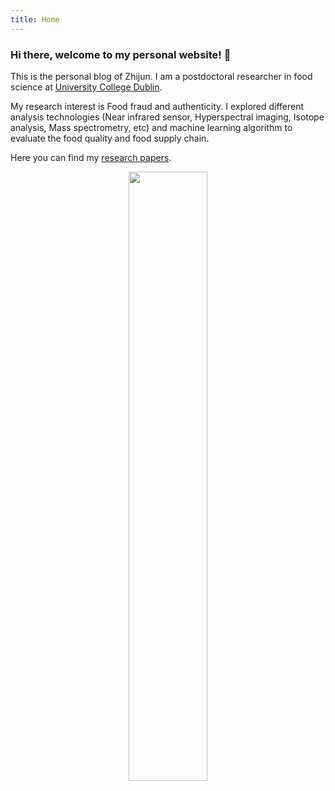 ```yaml
---
title: Home
---
```

### Hi there, welcome to my personal website! 👋

This is the personal blog of Zhijun. I am a postdoctoral researcher in food science at [University College Dublin](https://www.ucd.ie).

My research interest is Food fraud and authenticity. I explored different analysis technologies (Near infrared sensor, Hyperspectral imaging, Isotope analysis, Mass spectrometry, etc) and machine learning algorithm to evaluate the food quality and food supply chain. 

Here you can find my [research papers](https://www.researchgate.net/profile/Zhijun-Wang-18).


<div align=center><img src="/./_index_files/labtocat.png" alt="" width="50%" height="50%"/></div>


